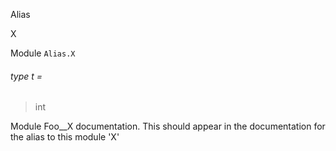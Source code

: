 Alias

X

Module `Alias.X`

<a id="type-t"></a>

###### type t =

> int


Module Foo__X documentation. This should appear in the documentation for the alias to this module 'X'